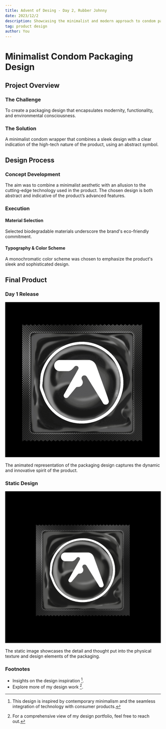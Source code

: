 ```yaml
---
title: Advent of Desing - Day 2, Rubber Johnny
date: 2023/12/2
description: Showcasing the minimalist and modern approach to condom packaging design.
tag: product design
author: You
---
```


# Minimalist Condom Packaging Design

## Project Overview

### The Challenge

To create a packaging design that encapsulates modernity, functionality, and environmental consciousness.

### The Solution

A minimalist condom wrapper that combines a sleek design with a clear indication of the high-tech nature of the product, using an abstract symbol.

## Design Process

### Concept Development

The aim was to combine a minimalist aesthetic with an allusion to the cutting-edge technology used in the product. The chosen design is both abstract and indicative of the product’s advanced features.

### Execution

#### Material Selection

Selected biodegradable materials underscore the brand's eco-friendly commitment.

#### Typography & Color Scheme

A monochromatic color scheme was chosen to emphasize the product's sleek and sophisticated design.

## Final Product

### Day 1 Release

![Sleek Condom Packaging GIF](../../public/day2/rubberjohnny.gif "Rubber Johnny Packaging Animation")

The animated representation of the packaging design captures the dynamic and innovative spirit of the product.

### Static Design

![Sleek Condom Packaging](../../public/day2/design_1.png "Condom Packaging Design Static")

The static image showcases the detail and thought put into the physical texture and design elements of the packaging.


### Footnotes

- Insights on the design inspiration [^1].
- Explore more of my design work [^2].

[^1]: This design is inspired by contemporary minimalism and the seamless integration of technology with consumer products.

[^2]: For a comprehensive view of my design portfolio, feel free to reach out.
